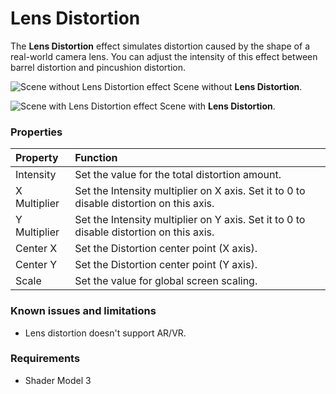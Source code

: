 # Lens Distortion

The **Lens Distortion** effect simulates distortion caused by the shape of a real-world camera lens. You can adjust the intensity of this effect between barrel distortion and pincushion distortion.

![Scene without Lens Distortion effect](images/no-lens-distortion.png)
Scene without **Lens Distortion**.

![Scene with Lens Distortion effect](images/lens-distortion.png)
Scene with **Lens Distortion**.

### Properties

| Property     | Function                                                     |
| :------------ | :------------------------------------------------------------ |
| Intensity    | Set the value for the total distortion amount.                                     |
| X Multiplier | Set the Intensity multiplier on X axis. Set it to 0 to disable distortion on this axis. |
| Y Multiplier | Set the Intensity multiplier on Y axis. Set it to 0 to disable distortion on this axis. |
| Center X     | Set the Distortion center point (X axis).                            |
| Center Y     | Set the Distortion center point (Y axis).                            |
| Scale        | Set the value for global screen scaling.                                       |

### Known issues and limitations

- Lens distortion doesn't support AR/VR.

### Requirements

- Shader Model 3
